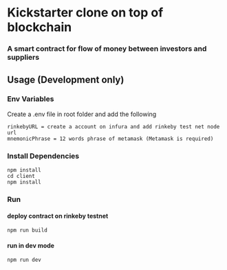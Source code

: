 # Kickstarter clone on top of blockchain

### A smart contract for flow of money between investors and suppliers

## Usage (Development only)

### Env Variables

Create a .env file in root folder and add the following

```
rinkebyURL = create a account on infura and add rinkeby test net node url
mnemonicPhrase = 12 words phrase of metamask (Metamask is required)
```

### Install Dependencies

```
npm install
cd client
npm install
```

### Run

#### deploy contract on rinkeby testnet

```
npm run build
```

#### run in dev mode

```
npm run dev
```
